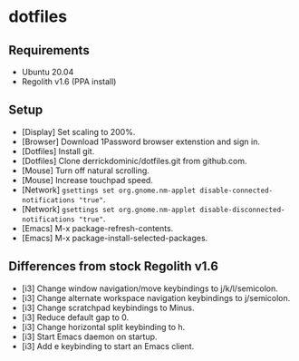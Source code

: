 # dotfiles

## Requirements
- Ubuntu 20.04
- Regolith v1.6 (PPA install)

## Setup
- [Display] Set scaling to 200%.
- [Browser] Download 1Password browser extenstion and sign in.
- [Dotfiles] Install git.
- [Dotfiles] Clone derrickdominic/dotfiles.git from github.com.
- [Mouse] Turn off natural scrolling.
- [Mouse] Increase touchpad speed.
- [Network] `gsettings set org.gnome.nm-applet disable-connected-notifications "true"`.
- [Network] `gsettings set org.gnome.nm-applet disable-disconnected-notifications "true"`.
- [Emacs] M-x package-refresh-contents.
- [Emacs] M-x package-install-selected-packages.

## Differences from stock Regolith v1.6
- [i3] Change window navigation/move keybindings to j/k/l/semicolon.
- [i3] Change alternate workspace navigation keybindings to j/semicolon.
- [i3] Change scratchpad keybindings to Minus.
- [i3] Reduce default gap to 0.
- [i3] Change horizontal split keybinding to h.
- [i3] Start Emacs daemon on startup.
- [i3] Add e keybinding to start an Emacs client.